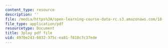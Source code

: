 ```yaml
---
content_type: resource
description: ''
file: /media/https%3A/open-learning-course-data-rc.s3.amazonaws.com/18-02sc-multivariable-calculus-fall-2010/4970e2436032375cea81f818c7c37ede_qA83eznsKp8.pdf
file_type: application/pdf
resourcetype: Document
title: 3play pdf file
uid: 4970e243-6032-375c-ea81-f818c7c37ede
---
```

